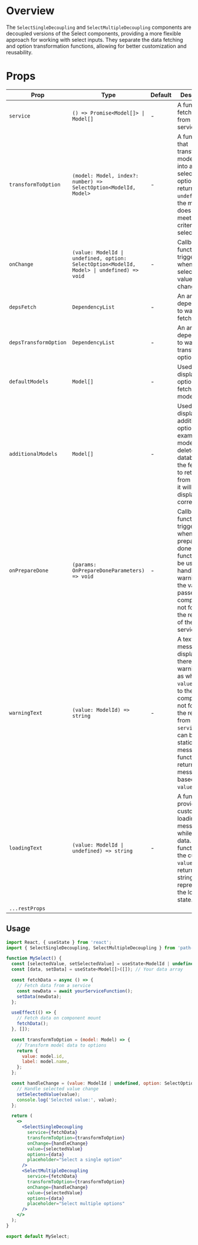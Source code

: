 # Overview

The `SelectSingleDecoupling` and `SelectMultipleDecoupling` components are decoupled versions of the Select components, providing a more flexible approach for working with select inputs. They separate the data fetching and option transformation functions, allowing for better customization and reusability.

# Props

| Prop                  | Type                                                                                       | Default | Description                                                                                                                                                                                                                                         |
| --------------------- | ------------------------------------------------------------------------------------------ | ------- | --------------------------------------------------------------------------------------------------------------------------------------------------------------------------------------------------------------------------------------------------- |
| `service`             | `() => Promise<Model[]> \| Model[]`                                                        | -       | A function to fetch data from a service.                                                                                                                                                                                                            |
| `transformToOption`   | `(model: Model, index?: number) => SelectOption<ModelId, Model>`                           | -       | A function that transforms a model object into a selectable option. It may return `undefined` if the model does not meet the criteria for selection.                                                                                                |
| `onChange`            | `(value: ModelId \| undefined, option: SelectOption<ModelId, Model> \| undefined) => void` | -       | Callback function triggered when the selected value changes.                                                                                                                                                                                        |
| `depsFetch`           | `DependencyList`                                                                           | -       | An array of dependencies to watch for fetching data.                                                                                                                                                                                                |
| `depsTransformOption` | `DependencyList`                                                                           | -       | An array of dependencies to watch for transforming options.                                                                                                                                                                                         |
| `defaultModels`       | `Model[]`                                                                                  | -       | Used to display options while fetching models.                                                                                                                                                                                                      |
| `additionalModels`    | `Model[]`                                                                                  | -       | Used to display additional options. For example, if a model is deleted in the database and the fetch fails to retrieve it from the API, it will not be displayed correctly.                                                                         |
| `onPrepareDone`       | `(params: OnPrepareDoneParameters) => void`                                                | -       | Callback function triggered when the preparation is done. This function can be used to handle warnings if the value passed to this component is not found in the response of the service.                                                           |
| `warningText`         | `(value: ModelId) => string`                                                               | -       | A text message to display when there is a warning, such as when the `value` passed to the component is not found in the response from the `service`. This can be a static message or a function that returns a message based on the `value` passed. |
| `loadingText`         | `(value: ModelId \| undefined) => string`                                                  | -       | A function to provide a custom loading message while fetching data. This function takes the current `value` and returns a string that represents the loading state.                                                                                 |
| `...restProps`        |                                                                                            |         |                                                                                                                                                                                                                                                     |

## Usage

```jsx
import React, { useState } from 'react';
import { SelectSingleDecoupling, SelectMultipleDecoupling } from 'path-to-SelectDecoupling-components'; // Replace 'path-to-SelectDecoupling-components' with the actual path to your components

function MySelect() {
  const [selectedValue, setSelectedValue] = useState<ModelId | undefined>(undefined);
  const [data, setData] = useState<Model[]>([]); // Your data array

  const fetchData = async () => {
    // Fetch data from a service
    const newData = await yourServiceFunction();
    setData(newData);
  };

  useEffect(() => {
    // Fetch data on component mount
    fetchData();
  }, []);

  const transformToOption = (model: Model) => {
    // Transform model data to options
    return {
      value: model.id,
      label: model.name,
    };
  };

  const handleChange = (value: ModelId | undefined, option: SelectOption<ModelId, Model> | undefined) => {
    // Handle selected value change
    setSelectedValue(value);
    console.log('Selected value:', value);
  };

  return (
    <>
      <SelectSingleDecoupling
        service={fetchData}
        transformToOption={transformToOption}
        onChange={handleChange}
        value={selectedValue}
        options={data}
        placeholder="Select a single option"
      />
      <SelectMultipleDecoupling
        service={fetchData}
        transformToOption={transformToOption}
        onChange={handleChange}
        value={selectedValue}
        options={data}
        placeholder="Select multiple options"
      />
    </>
  );
}

export default MySelect;
```
